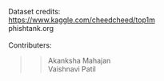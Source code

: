 Dataset credits:<br>
https://www.kaggle.com/cheedcheed/top1m<br>
phishtank.org<br>
<br>
Contributers:<br>
>>Akanksha Mahajan<br>
>>Vaishnavi Patil<br>
